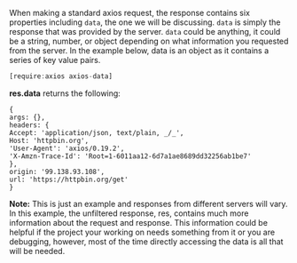 When making a standard axios request, the response contains six properties including `data`, the one we will be discussing. `data` is simply the response that was provided by the server. `data` could be anything, it could be a string, number, or object depending on what information you requested from the server. In the example below, data is an object as it contains a series of key value pairs.

```javascript
[require:axios axios-data]
```

**res.data** returns the following:

    {
    args: {},
    headers: {
    Accept: 'application/json, text/plain, _/_',
    Host: 'httpbin.org',
    'User-Agent': 'axios/0.19.2',
    'X-Amzn-Trace-Id': 'Root=1-6011aa12-6d7a1ae8689dd32256ab1be7'
    },
    origin: '99.138.93.108',
    url: 'https://httpbin.org/get'
    }

**Note:** This is just an example and responses from different servers will vary. In this example, the unfiltered response, res, contains much more information about the request and response. This information could be helpful if the project your working on needs something from it or you are debugging, however, most of the time directly accessing the data is all that will be needed.
